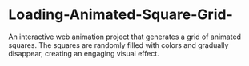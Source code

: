 # Loading-Animated-Square-Grid-
An interactive web animation project that generates a grid of animated squares. The squares are randomly filled with colors and gradually disappear, creating an engaging visual effect.
